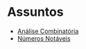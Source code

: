 # Assuntos

* [Análise Combinatória](analise-combinatoria/)
* [Números Notáveis](numeros-notaveis.md)
